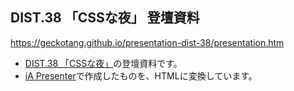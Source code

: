 ## DIST.38 「CSSな夜」 登壇資料

https://geckotang.github.io/presentation-dist-38/presentation.htm

- [DIST.38 「CSSな夜」](https://dist.connpass.com/event/266728/)の登壇資料です。
- [iA Presenter](https://ia.net/presenter)で作成したものを、HTMLに変換しています。